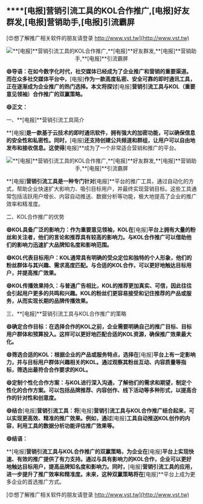 ## ****[电报]**营销引流工具的KOL合作推广,**[电报]**好友群发,**[电报]**营销助手,**[电报]**引流霸屏**

[😍想了解推广相关软件的朋友请登录 http://www.vst.tw](http://www.vst.tw)

 <center><img src="https://vst.tw/MP4/tuiguang/png/0.png" alt="**[电报]**营销引流工具的KOL合作推广,**[电报]**好友群发,**[电报]**营销助手,**[电报]**引流霸屏"></center>

**😄导语：在如今数字化时代，社交媒体已经成为了企业推广和营销的重要渠道。而在众多社交媒体平台中，**[电报]**作为一款高度私密、安全可靠的即时通讯工具，正在逐渐成为企业推广的热门选择。本文将探讨**[电报]**营销引流工具与KOL（重要意见领袖）合作推广的双赢策略。**

**😄正文：**

一、**[电报]**营销引流工具简介

**[电报]**是一款基于云技术的即时通讯软件，拥有强大的加密功能，可以确保信息的安全性和私密性。同时，**[电报]**还支持创建公共频道和群组，让用户可以自由地发布和接收信息。这使得**[电报]**成为了一个非常适合营销和推广的平台。

 <center><img src="https://vst.tw/MP4/tuiguang/png/5.png" alt="**[电报]**营销引流工具的KOL合作推广,**[电报]**好友群发,**[电报]**营销助手,**[电报]**引流霸屏"></center>

**[电报]**营销引流工具是一种专门针对**[电报]**平台的推广工具，通过自动化的方式，帮助企业快速扩大影响力、吸引目标用户，并最终实现营销目标。这些工具通常包括活跃用户增长、内容自动推送、数据分析等功能，极大地提高了企业的推广效率和精准度。

二、KOL合作推广的优势

**😄KOL具备广泛的影响力：作为重要意见领袖，KOL在**[电报]**平台上拥有大量的粉丝和关注者，他们的言论和推荐具有较高的影响力。与KOL合作推广可以借助他们的影响力迅速扩大品牌知名度和影响范围。**

**😄KOL代表目标用户：KOL通常具有明确的受众定位和独特的个人形象，他们的粉丝群体与其兴趣、需求高度匹配。与合适的KOL合作，可以更好地触达目标用户，并提高推广效果。**

**😄KOL传播效果持久：与普通广告相比，KOL的推荐更加真实、可信，因此往往会引起用户更多的共鸣和兴趣。KOL的粉丝们更容易接受和记住推荐的产品或服务，从而实现长期的品牌传播效果。**

三、**[电报]**营销引流工具与KOL合作推广的策略

**😄确定合作目标：在选择合作的KOL之前，企业需要明确自己的推广目标、目标用户群体和预算投入。这样可以更好地匹配合适的KOL资源，确保推广效果最大化。**

**😄筛选合适的KOL：根据企业的产品或服务特点，选择在**[电报]**平台上有一定影响力，并与目标用户群体兴趣相关的KOL。通过观察其粉丝互动、内容质量等指标，筛选出最符合合作要求的KOL。**

**😄定制个性化合作方案：与KOL进行深入沟通，了解他们的需求和期望，制定个性化的合作方案。可以包括品牌推荐、内容创作、线下活动等多种形式，以提高合作的针对性和创意度。**

**😄结合**[电报]**营销引流工具：将**[电报]**营销引流工具与KOL合作推广结合起来，可以实现更高效、精准的推广效果。例如，通过**[电报]**工具自动推送KOL创作的内容，利用工具的数据分析功能评估推广效果等。**

**😄结语：**

**[电报]**营销引流工具与KOL合作推广的双赢策略，为企业在**[电报]**平台上实现快速、有效的推广提供了有力支持。通过与具有影响力的KOL合作，企业可以更好地触达目标用户，提高品牌知名度和影响力。同时，**[电报]**营销引流工具的应用，进一步提升了推广效率和精准度。未来，这种双赢策略将在**[电报]**平台上成为更多企业的首选推广方式。

[😍想了解推广相关软件的朋友请登录 http://www.vst.tw](http://www.vst.tw)



